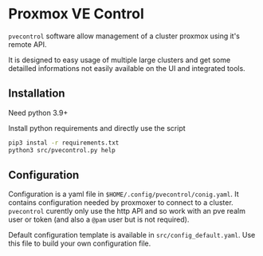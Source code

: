 Proxmox VE Control
===

`pvecontrol` software allow management of a cluster proxmox using it's remote API.

It is designed to easy usage of multiple large clusters and get some detailled informations not easily available on the UI and integrated tools.

Installation
---

Need python 3.9+

Install python requirements and directly use the script

```bash
pip3 instal -r requirements.txt
python3 src/pvecontrol.py help
```

Configuration
---

Configuration is a yaml file in `$HOME/.config/pvecontrol/conig.yaml`. It contains configuration needed by proxmoxer to connect to a cluster. `pvecontrol` curently only use the http API and so work with an pve realm user or token (and also a `@pam` user but is not required).

Default configuration template is available in `src/config_default.yaml`. Use this file to build your own configuration file.
